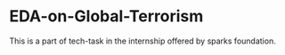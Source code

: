 # EDA-on-Global-Terrorism
This is a part of tech-task in the internship offered by sparks foundation.
